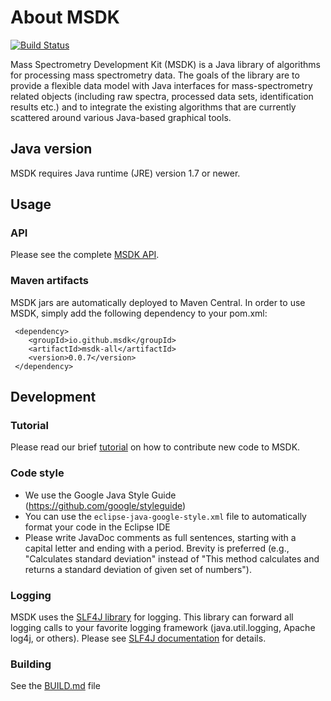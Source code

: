# About MSDK
[![Build Status](https://travis-ci.org/msdk/msdk.svg?branch=master)](https://travis-ci.org/msdk/msdk)

Mass Spectrometry Development Kit (MSDK) is a Java library of algorithms for processing mass spectrometry data. The goals of the library are to provide a flexible data model with Java interfaces for mass-spectrometry related objects (including raw spectra, processed data sets, identification results etc.) and to integrate the existing algorithms that are currently scattered around various Java-based graphical tools.

## Java version

MSDK requires Java runtime (JRE) version 1.7 or newer.


## Usage

### API

Please see the complete [MSDK API](http://msdk.github.io/api/).

### Maven artifacts

MSDK jars are automatically deployed to Maven Central. In order to use MSDK, simply add the following dependency to your pom.xml:

```
 <dependency>
    <groupId>io.github.msdk</groupId>
    <artifactId>msdk-all</artifactId>
    <version>0.0.7</version>
 </dependency>
```

## Development


### Tutorial

Please read our brief [tutorial](https://msdk.github.io/pull-request-tutorial.html) on how to contribute new code to MSDK.

### Code style

* We use the Google Java Style Guide (https://github.com/google/styleguide)
* You can use the `eclipse-java-google-style.xml` file to automatically format your code in the Eclipse IDE
* Please write JavaDoc comments as full sentences, starting with a capital letter and ending with a period. Brevity is preferred (e.g., "Calculates standard deviation" instead of "This method calculates and returns a standard deviation of given set of numbers").

### Logging

MSDK uses the [SLF4J library](http://www.slf4j.org) for logging. This library can forward all logging calls to your favorite logging framework (java.util.logging, Apache log4j, or others). Please see [SLF4J documentation](http://www.slf4j.org/docs.html) for details.

### Building 

See the [BUILD.md](BUILD.md) file
